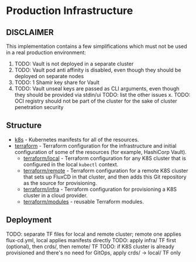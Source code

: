 # Production Infrastructure

## DISCLAIMER

This implementation contains a few simplifications which must not be used in a real production environment:
1. TODO: Vault is not deployed in a separate cluster
1. TODO: Vault pod anti affinity is disabled, even though they should be deployed on separate nodes
1. TODO: 1 Shamir key share for Vault
1. TODO: Vault unseal keys are passed as CLI arguments, even though they should be provided via stdin/ui
TODO: list the other issues
x. TODO: OCI registry should not be part of the cluster for the sake of cluster penetration security

## Structure

* [k8s](./k8s) - Kubernetes manifests for all of the resources.
* [terraform](./terraform) - Terraform configuration for the infrastructure and initial configuration of some of the
  resources (for example, HashiCorp Vault).
    - [terraform/local](./terraform/local) - Terraform configuration for any K8S cluster that is configured in the local `kubectl` context.
    - [terraform/remote](./terraform/remote) - Terraform configuration for a remote K8S cluster that sets up FluxCD in that cluster, and then adds this Git repository as the source for provisioning.
    - [terraform/infra](./terraform/infra) - Terraform configuration for provisioning a K8S cluster in a cloud provider.
    - [terraform/modules](./terraform/modules) - reusable Terraform modules.

## Deployment

TODO: separate TF files for local and remote cluster; remote one applies flux-cd.yml, local applies manifests directly
TODO: apply infra/ TF first (optional), then crds/, then remote/ TF
TODO: if K8S cluster is already provisioned and there's no need for GitOps, apply crds/ -> local/ TF only
